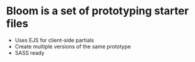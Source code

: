 # Bloom is a set of prototyping starter files

- Uses EJS for client-side partials
- Create multiple versions of the same prototype
- SASS ready
